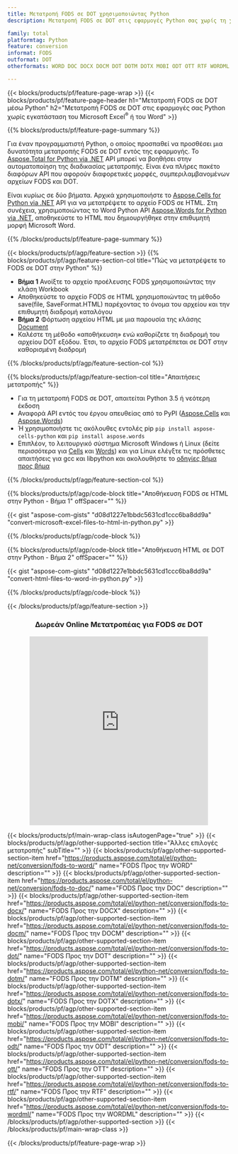 ```yaml
---
title: Μετατροπή FODS σε DOT χρησιμοποιώντας Python
description: Μετατροπή FODS σε DOT στις εφαρμογές Python σας χωρίς τη χρήση του Microsoft Office 

family: total
platformtag: Python
feature: conversion
informat: FODS
outformat: DOT
otherformats: WORD DOC DOCX DOCM DOT DOTM DOTX MOBI ODT OTT RTF WORDML

---
```

{{< blocks/products/pf/feature-page-wrap >}}
{{< blocks/products/pf/feature-page-header h1="Μετατροπή FODS σε DOT μέσω Python" h2="Μετατροπή FODS σε DOT στις εφαρμογές σας Python χωρίς εγκατάσταση του Microsoft Excel<sup>&reg;</sup> ή του Word" >}}

{{% blocks/products/pf/feature-page-summary %}}

Για έναν προγραμματιστή Python, ο οποίος προσπαθεί να προσθέσει μια δυνατότητα μετατροπής FODS σε DOT εντός της εφαρμογής. Το [Aspose.Total for Python via .NET](https://products.aspose.com/total/python-net/) API μπορεί να βοηθήσει στην αυτοματοποίηση της διαδικασίας μετατροπής. Είναι ένα πλήρες πακέτο διαφόρων API που αφορούν διαφορετικές μορφές, συμπεριλαμβανομένων αρχείων FODS και DOT.

Είναι κυρίως σε δύο βήματα. Αρχικά χρησιμοποιήστε το [Aspose.Cells for Python via .NET](https://products.aspose.com/cells/python-net/) API για να μετατρέψετε το αρχείο FODS σε HTML. Στη συνέχεια, χρησιμοποιώντας το Word Python API [Aspose.Words for Python via .NET](https://products.aspose.com/words/python-net/), αποθηκεύστε το HTML που δημιουργήθηκε στην επιθυμητή μορφή Microsoft Word. 

{{% /blocks/products/pf/feature-page-summary %}}

{{< blocks/products/pf/agp/feature-section >}}
{{% blocks/products/pf/agp/feature-section-col title="Πώς να μετατρέψετε το FODS σε DOT στην Python" %}}
- **Βήμα 1** Ανοίξτε το αρχείο προέλευσης FODS χρησιμοποιώντας την κλάση Workbook
- Αποθηκεύστε το αρχείο FODS σε HTML χρησιμοποιώντας τη μέθοδο save(file, SaveFormat.HTML) παρέχοντας το όνομα του αρχείου και την επιθυμητή διαδρομή καταλόγου
-  **Βήμα 2** Φόρτωση αρχείου HTML με μια παρουσία της κλάσης [Document](https://reference.aspose.com/words/python-net/aspose.words/document/)
-  Καλέστε τη μέθοδο «αποθήκευση» ενώ καθορίζετε τη διαδρομή του αρχείου DOT εξόδου. Έτσι, το αρχείο FODS μετατρέπεται σε DOT στην καθορισμένη διαδρομή

{{% /blocks/products/pf/agp/feature-section-col %}}

{{% blocks/products/pf/agp/feature-section-col title="Απαιτήσεις μετατροπής" %}}

- Για τη μετατροπή FODS σε DOT, απαιτείται Python 3.5 ή νεότερη έκδοση
- Αναφορά API εντός του έργου απευθείας από το PyPI ([Aspose.Cells](https://pypi.org/project/aspose-cells-python/) και [Aspose.Words](https://pypi.org/project/aspose-words/))
-  Ή χρησιμοποιήστε τις ακόλουθες εντολές pip ```pip install aspose-cells-python``` και ```pip install aspose.words```
-  Επιπλέον, το λειτουργικό σύστημα Microsoft Windows ή Linux (δείτε περισσότερα για [Cells](https://docs.aspose.com/cells/python-net/getting-started/#installation) και [Words](https://docs.aspose.com/words/python-net/system-requirements/)) και για Linux ελέγξτε τις πρόσθετες απαιτήσεις για gcc και libpython και ακολουθήστε το [οδηγίες βήμα προς βήμα](https://docs.aspose.com/words/python-net/installation/)
 

{{% /blocks/products/pf/agp/feature-section-col %}}

{{% blocks/products/pf/agp/code-block title="Αποθήκευση FODS σε HTML στην Python - Βήμα 1" offSpacer="" %}}

{{< gist "aspose-com-gists" "d08d1227e1bbdc5631cd1ccc6ba8dd9a" "convert-microsoft-excel-files-to-html-in-python.py" >}}

{{% /blocks/products/pf/agp/code-block %}}

{{% blocks/products/pf/agp/code-block title="Αποθήκευση HTML σε DOT στην Python - Βήμα 2" offSpacer="" %}}

{{< gist "aspose-com-gists" "d08d1227e1bbdc5631cd1ccc6ba8dd9a" "convert-html-files-to-word-in-python.py" >}}

{{% /blocks/products/pf/agp/code-block %}}

{{< /blocks/products/pf/agp/feature-section >}}
<div class="container-fluid agp-content bg-white aboutfile box-1 vh100 section nopbtm">
<div class=container>
<div class=row>
<div class="demobox tc col-md-12 padding-0" align="center">

<h3>Δωρεάν Online Μετατροπέας για FODS σε DOT</h3>

<iframe style="border: none; height: 426px;" scrolling="no" src="https://total-conversion-app-65z5r2lp.qa.k8s.dynabic.com/?to=dot&from=fods" id="child-iframe" width="80%"></iframe>

</div></div>
</div></div>

{{< blocks/products/pf/main-wrap-class isAutogenPage="true" >}}
{{< blocks/products/pf/agp/other-supported-section title="Άλλες επιλογές μετατροπής" subTitle="" >}}
{{< blocks/products/pf/agp/other-supported-section-item href="https://products.aspose.com/total/el/python-net/conversion/fods-to-word/" name="FODS Προς την WORD" description="" >}}
{{< blocks/products/pf/agp/other-supported-section-item href="https://products.aspose.com/total/el/python-net/conversion/fods-to-doc/" name="FODS Προς την DOC" description="" >}}
{{< blocks/products/pf/agp/other-supported-section-item href="https://products.aspose.com/total/el/python-net/conversion/fods-to-docx/" name="FODS Προς την DOCX" description="" >}}
{{< blocks/products/pf/agp/other-supported-section-item href="https://products.aspose.com/total/el/python-net/conversion/fods-to-docm/" name="FODS Προς την DOCM" description="" >}}
{{< blocks/products/pf/agp/other-supported-section-item href="https://products.aspose.com/total/el/python-net/conversion/fods-to-dot/" name="FODS Προς την DOT" description="" >}}
{{< blocks/products/pf/agp/other-supported-section-item href="https://products.aspose.com/total/el/python-net/conversion/fods-to-dotm/" name="FODS Προς την DOTM" description="" >}}
{{< blocks/products/pf/agp/other-supported-section-item href="https://products.aspose.com/total/el/python-net/conversion/fods-to-dotx/" name="FODS Προς την DOTX" description="" >}}
{{< blocks/products/pf/agp/other-supported-section-item href="https://products.aspose.com/total/el/python-net/conversion/fods-to-mobi/" name="FODS Προς την MOBI" description="" >}}
{{< blocks/products/pf/agp/other-supported-section-item href="https://products.aspose.com/total/el/python-net/conversion/fods-to-odt/" name="FODS Προς την ODT" description="" >}}
{{< blocks/products/pf/agp/other-supported-section-item href="https://products.aspose.com/total/el/python-net/conversion/fods-to-ott/" name="FODS Προς την OTT" description="" >}}
{{< blocks/products/pf/agp/other-supported-section-item href="https://products.aspose.com/total/el/python-net/conversion/fods-to-rtf/" name="FODS Προς την RTF" description="" >}}
{{< blocks/products/pf/agp/other-supported-section-item href="https://products.aspose.com/total/el/python-net/conversion/fods-to-wordml/" name="FODS Προς την WORDML" description="" >}}
{{< /blocks/products/pf/agp/other-supported-section >}}
{{< /blocks/products/pf/main-wrap-class >}}

{{< /blocks/products/pf/feature-page-wrap >}}